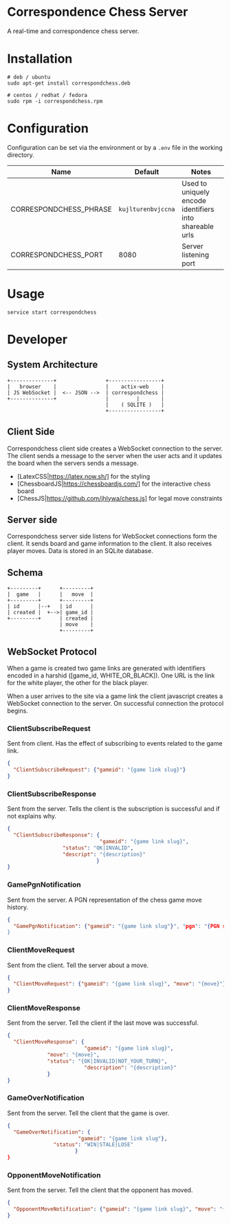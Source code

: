 # Correspondence Chess Server

A real-time and correspondence chess server.


# Installation

    # deb / ubuntu
    sudo apt-get install correspondchess.deb

    # centos / redhat / fedora
    sudo rpm -i correspondchess.rpm

# Configuration

Configuration can be set via the environment or by a `.env` file in the working
directory.

|Name|Default|Notes|
|---|---|---|
|CORRESPONDCHESS_PHRASE|`kujlturenbvjccna`|Used to uniquely encode identifiers into shareable urls|
|CORRESPONDCHESS_PORT|8080|Server listening port|

# Usage

    service start correspondchess

# Developer

## System Architecture

    +--------------+                +-----------------+
    |   browser    |                |    actix-web    |
    | JS WebSocket |  <-- JSON -->  | correspondchess |
    +--------------+                |         |       |
                                    |    ( SQLITE )   |
                                    +-----------------+

## Client Side

Correspondchess client side creates a WebSocket connection to the server. The client sends
a message to the server when the user acts and it updates the board when the
servers sends a message.

- [LatexCSS|https://latex.now.sh/] for the styling
- [ChessboardJS|https://chessboardjs.com/] for the interactive chess board
- [ChessJS|https://github.com/jhlywa/chess.js] for legal move constraints

## Server side

Correspondchess server side listens for WebSocket connections form the client.
It sends board and game information to the client. It also receives player
moves. Data is stored in an SQLite database.

## Schema

    +---------+      +---------+
    |  game   |      |   move  |
    +---------+      +---------+
    | id      |--+   | id      |
    | created |  +-->| game_id |
    +---------+      | created |
                     | move    |
                     +---------+

## WebSocket Protocol

When a game is created two game links are generated with identifiers encoded in a
harshid ([game_id, WHITE_OR_BLACK]). One URL is the link for the white player,
the other for the black player.

When a user arrives to the site via a game link the client javascript creates a
WebSocket connection to the server. On successful connection the protocol
begins.

### ClientSubscribeRequest

Sent from client. Has the effect of subscribing to events related to the game link.

```json
{
  "ClientSubscribeRequest": {"gameid": "{game link slug}"}
}
```

### ClientSubscribeResponse 

Sent from the server. Tells the client is the subscription is successful and if
not explains why.

```json
{
  "ClientSubscribeResponse": {
                              "gameid": "{game link slug}", 
			      "status": "OK|INVALID",
			      "descript": "{description}"
                             } 
}
```

### GamePgnNotification

Sent from the server. A PGN representation of the chess game move history.

```json
{
  "GamePgnNotification": {"gameid": "{game link slug"}", "pgn": "{PGN string}"}
}
```

### ClientMoveRequest

Sent from the client. Tell the server about a move.

```json
{
  "ClientMoveRequest": {"gameid": "{game link slug}", "move": "{move}"}
}
```

### ClientMoveResponse

Sent from the server. Tell the client if the last move was successful.

```json
{
  "ClientMoveResponse": {
                         "gameid": "{game link slug}", 
			 "move": "{move}",
			 "status": "{OK|INVALID|NOT_YOUR_TURN}",
                         "description": "{description}"
			 }
}
```

### GameOverNotification

Sent from the server. Tell the client that the game is over.

```json
{
  "GameOverNotification": {
                       "gameid": "{game link slug"},
		       "status": "WIN|STALE|LOSE"
                      }
}
```

### OpponentMoveNotification

Sent from the server. Tell the client that the opponent has moved.

```json
{
  "OpponentMoveNotification": {"gameid": "{game link slug}", "move": "{move}"}
}
```

